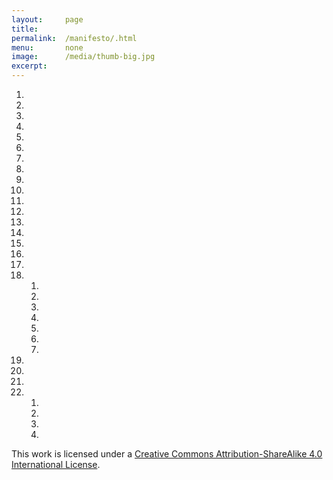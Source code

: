 ```yaml
---
layout:     page
title:      
permalink:  /manifesto/.html
menu:       none
image:      /media/thumb-big.jpg
excerpt:    
---
```


1. 
2. 
3. 
4. 
5. 
6. 
7. 
8. 
9. 
10. 
11. 
12. 
13. 
14. 
15. 
16. 
17. 
18. 
    1. 
    2. 
    3. 
    4. 
    5. 
    6. 
    7. 
19. 
20. 
21. 
22. 
    1. 
    2. 
    3. 
    4. 

This work is licensed under a [Creative Commons Attribution-ShareAlike 4.0 International License](http://creativecommons.org/licenses/by-sa/4.0/).

[]()
